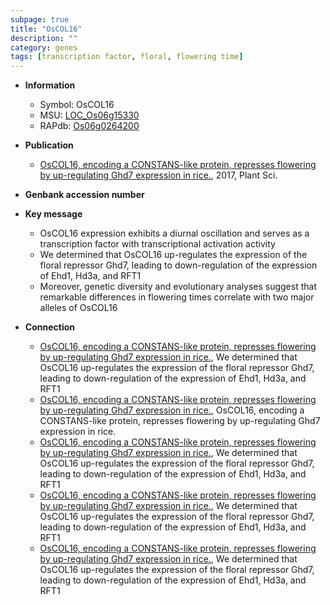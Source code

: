 ```yaml
---
subpage: true
title: "OsCOL16"
description: ""
category: genes
tags: [transcription factor, floral, flowering time]
---
```


* **Information**  
    + Symbol: OsCOL16  
    + MSU: [LOC_Os06g15330](http://rice.plantbiology.msu.edu/cgi-bin/ORF_infopage.cgi?orf=LOC_Os06g15330)  
    + RAPdb: [Os06g0264200](http://rapdb.dna.affrc.go.jp/viewer/gbrowse_details/irgsp1?name=Os06g0264200)  

* **Publication**  
    + [OsCOL16, encoding a CONSTANS-like protein, represses flowering by up-regulating Ghd7 expression in rice.](http://www.ncbi.nlm.nih.gov/pubmed?term=OsCOL16,+encoding+a+CONSTANS-like+protein,+represses+flowering+by+up-regulating+Ghd7+expression+in+rice.%5BTitle%5D), 2017, Plant Sci.

* **Genbank accession number**  

* **Key message**  
    + OsCOL16 expression exhibits a diurnal oscillation and serves as a transcription factor with transcriptional activation activity
    + We determined that OsCOL16 up-regulates the expression of the floral repressor Ghd7, leading to down-regulation of the expression of Ehd1, Hd3a, and RFT1
    + Moreover, genetic diversity and evolutionary analyses suggest that remarkable differences in flowering times correlate with two major alleles of OsCOL16

* **Connection**  
    + [OsCOL16, encoding a CONSTANS-like protein, represses flowering by up-regulating Ghd7 expression in rice.](http://www.ncbi.nlm.nih.gov/pubmed?term=OsCOL16,+encoding+a+CONSTANS-like+protein,+represses+flowering+by+up-regulating+Ghd7+expression+in+rice.%5BTitle%5D),  We determined that OsCOL16 up-regulates the expression of the floral repressor Ghd7, leading to down-regulation of the expression of Ehd1, Hd3a, and RFT1
    + [OsCOL16, encoding a CONSTANS-like protein, represses flowering by up-regulating Ghd7 expression in rice.](http://www.ncbi.nlm.nih.gov/pubmed?term=OsCOL16,+encoding+a+CONSTANS-like+protein,+represses+flowering+by+up-regulating+Ghd7+expression+in+rice.%5BTitle%5D), OsCOL16, encoding a CONSTANS-like protein, represses flowering by up-regulating Ghd7 expression in rice.
    + [OsCOL16, encoding a CONSTANS-like protein, represses flowering by up-regulating Ghd7 expression in rice.](http://www.ncbi.nlm.nih.gov/pubmed?term=OsCOL16,+encoding+a+CONSTANS-like+protein,+represses+flowering+by+up-regulating+Ghd7+expression+in+rice.%5BTitle%5D),  We determined that OsCOL16 up-regulates the expression of the floral repressor Ghd7, leading to down-regulation of the expression of Ehd1, Hd3a, and RFT1
    + [OsCOL16, encoding a CONSTANS-like protein, represses flowering by up-regulating Ghd7 expression in rice.](http://www.ncbi.nlm.nih.gov/pubmed?term=OsCOL16,+encoding+a+CONSTANS-like+protein,+represses+flowering+by+up-regulating+Ghd7+expression+in+rice.%5BTitle%5D),  We determined that OsCOL16 up-regulates the expression of the floral repressor Ghd7, leading to down-regulation of the expression of Ehd1, Hd3a, and RFT1
    + [OsCOL16, encoding a CONSTANS-like protein, represses flowering by up-regulating Ghd7 expression in rice.](http://www.ncbi.nlm.nih.gov/pubmed?term=OsCOL16,+encoding+a+CONSTANS-like+protein,+represses+flowering+by+up-regulating+Ghd7+expression+in+rice.%5BTitle%5D),  We determined that OsCOL16 up-regulates the expression of the floral repressor Ghd7, leading to down-regulation of the expression of Ehd1, Hd3a, and RFT1



